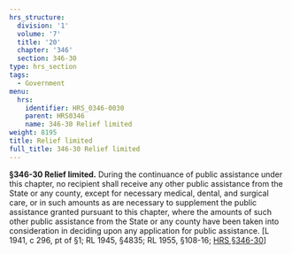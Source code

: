 ```yaml
---
hrs_structure:
  division: '1'
  volume: '7'
  title: '20'
  chapter: '346'
  section: 346-30
type: hrs_section
tags:
  - Government
menu:
  hrs:
    identifier: HRS_0346-0030
    parent: HRS0346
    name: 346-30 Relief limited
weight: 8195
title: Relief limited
full_title: 346-30 Relief limited
---
```

**§346-30 Relief limited.** During the continuance of public assistance under this chapter, no recipient shall receive any other public assistance from the State or any county, except for necessary medical, dental, and surgical care, or in such amounts as are necessary to supplement the public assistance granted pursuant to this chapter, where the amounts of such other public assistance from the State or any county have been taken into consideration in deciding upon any application for public assistance. [L 1941, c 296, pt of §1; RL 1945, §4835; RL 1955, §108-16; [HRS §346-30](/title-20/chapter-346/section-346-30/)]